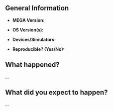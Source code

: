 ## General Information

- **MEGA Version:** 

- **OS Version(s):** 

- **Devices/Simulators:** 

- **Reproducible? (Yes/No):** 

##  What happened?
...

## What did you expect to happen?
...
